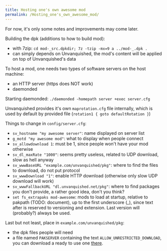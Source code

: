 ```yaml
---
title: Hosting one's own awesome mod
permalink: /Hosting_one's_own_awesome_mod/
---
```


For now, it's only some notes and improvements may come later.

Building the dpk (additions to how to build mod):

- with 7zip:
  `cd mod-`<name>`_src.dpkdir; 7z -tzip -mx=9 a ../mod-`<name>`_`<version>`.dpk .`
- can simply depends on Unvanquished, the mod's content will be applied
  on top of Unvanquished's data

To host a mod, one needs two types of software servers on the host
machine:

- an HTTP server (https does NOT work)
- daemonded

Starting daemonded: `./daemonded -homepath server +exec server.cfg`

Unvanquished provides it's own `maprotation.cfg` file internally, which
is used by default by provided file
(`rotation1 { goto defaultRotation }`)

Things to change in `config/server.cfg`:

- `sv_hostname "my awesome server"`: name displayed on server list
- `g_motd "my awesome mod"`: what to display when people connect
- `sv_allowdownload 1`: must be 1, since people won't have your mod
  otherwise
- `sv_dl_maxRate "1000"`: seems pretty useless, related to UDP download,
  slow as hell anyway
- `sv_wwwBaseURL "example.com/unvanquished/pkg"`: where to find the
  files to download, do not put protocol
- `sv_wwwDownload "1"`: enable HTTP download (otherwise only slow UDP
  download will work)
- `sv_wwwFallbackURL "dl.unvanquished.net/pkg"`: where to find packages
  you don't provide, a rather good idea, don't you think?
- `set fs_extrapaks mod-awesome`: mods to load at startup, relative to
  pakpath (TODO: document), up to the first underscore (_), since text
  after is reserved to versioning and extension. Last version will
  (probably?) always be used.

Last but not least, place in `example.com/unvanquished/pkg`:

- the dpk files people will need
- a file named `PAKSERVER` containing the text
  `ALLOW_UNRESTRICTED_DOWNLOAD`, you can download a ready to use one
  [there](https://dl.unvanquished.net/pkg/PAKSERVER).
